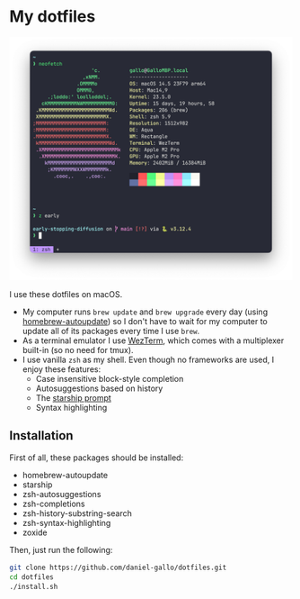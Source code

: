 # My dotfiles

![](screenshot.png)

I use these dotfiles on macOS.

- My computer runs `brew update` and `brew upgrade` every day (using [homebrew-autoupdate](https://github.com/DomT4/homebrew-autoupdate)) so I don't have to wait for my computer to update all of its packages every time I use `brew`.
- As a terminal emulator I use [WezTerm](https://wezfurlong.org/wezterm/index.html), which comes with a multiplexer built-in (so no need for tmux).
- I use vanilla `zsh` as my shell. Even though no frameworks are used, I enjoy these features:
  - Case insensitive block-style completion
  - Autosuggestions based on history
  - The [starship prompt](https://starship.rs)
  - Syntax highlighting

## Installation

First of all, these packages should be installed:

- homebrew-autoupdate
- starship
- zsh-autosuggestions
- zsh-completions
- zsh-history-substring-search
- zsh-syntax-highlighting
- zoxide

Then, just run the following:

```bash
git clone https://github.com/daniel-gallo/dotfiles.git
cd dotfiles
./install.sh
```

